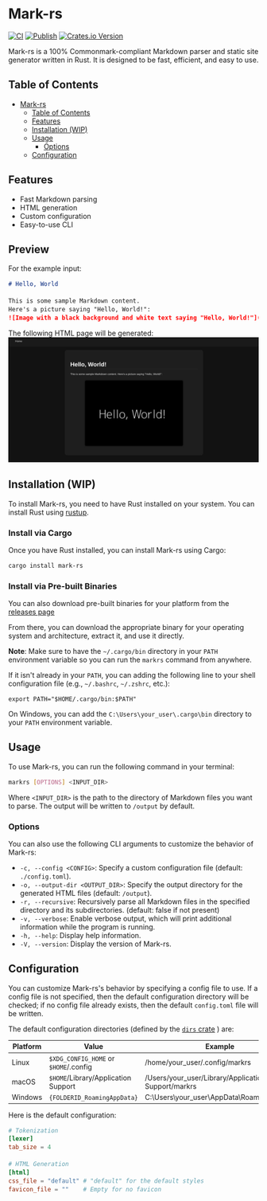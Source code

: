# Mark-rs

[![CI](https://github.com/zliel/Mark-rs/actions/workflows/CI.yml/badge.svg)](https://github.com/zliel/Mark-rs/actions/workflows/CI.yml)
[![Publish](https://github.com/zliel/Mark-rs/actions/workflows/publish.yml/badge.svg)](https://github.com/zliel/Mark-rs/actions/workflows/publish.yml)
[![Crates.io Version](https://img.shields.io/crates/v/mark-rs)](https://crates.io/crates/mark-rs)

Mark-rs is a 100% Commonmark-compliant Markdown parser and static site generator written in Rust.
It is designed to be fast, efficient, and easy to use.

## Table of Contents

<!--toc:start-->

- [Mark-rs](#mark-rs)
  - [Table of Contents](#table-of-contents)
  - [Features](#features)
  - [Installation (WIP)](#installation-wip)
  - [Usage](#usage)
    - [Options](#options)
  - [Configuration](#configuration)
  <!--toc:end-->

## Features

- Fast Markdown parsing
- HTML generation
- Custom configuration
- Easy-to-use CLI

## Preview

For the example input:

```markdown
# Hello, World

This is some sample Markdown content.
Here's a picture saying "Hello, World!":
![Image with a black background and white text saying "Hello, World!"](https://www.dummyimage.com/600x400/000/fff&text=Hello,+World!)
```

The following HTML page will be generated:
![Image of the generated HTML page with matching content](./media/example_screenshot.png)

## Installation (WIP)

To install Mark-rs, you need to have Rust installed on your system. You can install Rust using [rustup](https://rustup.rs/).

### Install via Cargo

Once you have Rust installed, you can install Mark-rs using Cargo:

```bash
cargo install mark-rs
```

### Install via Pre-built Binaries

You can also download pre-built binaries for your platform from the [releases page](https://github.com/zliel/Mark-rs/releases)

From there, you can download the appropriate binary for your operating system and architecture, extract it, and use it directly.

**Note**: Make sure to have the `~/.cargo/bin` directory in your `PATH` environment variable so you can run the `markrs` command from anywhere.

If it isn't already in your `PATH`, you can adding the following line to your shell configuration file (e.g., `~/.bashrc`, `~/.zshrc`, etc.):

```bash:
export PATH="$HOME/.cargo/bin:$PATH"
```

On Windows, you can add the `C:\Users\your_user\.cargo\bin` directory to your `PATH` environment variable.

## Usage

To use Mark-rs, you can run the following command in your terminal:

```bash
markrs [OPTIONS] <INPUT_DIR>
```

Where `<INPUT_DIR>` is the path to the directory of Markdown files you want to parse. The output will be written to `/output` by default.

### Options

You can also use the following CLI arguments to customize the behavior of Mark-rs:

- `-c, --config <CONFIG>`: Specify a custom configuration file (default: `./config.toml`).
- `-o, --output-dir <OUTPUT_DIR>`: Specify the output directory for the generated HTML files (default: `/output`).
- `-r, --recursive`: Recursively parse all Markdown files in the specified directory and its subdirectories. (default: false if not present)
- `-v, --verbose`: Enable verbose output, which will print additional information while the program is running.
- `-h, --help`: Display help information.
- `-V, --version`: Display the version of Mark-rs.

## Configuration

You can customize Mark-rs's behavior by specifying a config file to use. If a config file is not specified, then the default configuration directory will be checked; if no config file already exists, then the default `config.toml` file will be written.

The default configuration directories (defined by the [`dirs` crate](https://docs.rs/dirs/latest/dirs/) ) are:

| Platform | Value                                 | Example                                             |
| -------- | ------------------------------------- | --------------------------------------------------- |
| Linux    | `$XDG_CONFIG_HOME` or `$HOME`/.config | /home/your_user/.config/markrs                      |
| macOS    | `$HOME`/Library/Application Support   | /Users/your_user/Library/Application Support/markrs |
| Windows  | `{FOLDERID_RoamingAppData}`           | C:\Users\your_user\AppData\Roaming\markrs           |

Here is the default configuration:

```toml
# Tokenization
[lexer]
tab_size = 4

# HTML Generation
[html]
css_file = "default" # "default" for the default styles
favicon_file = ""    # Empty for no favicon
```
